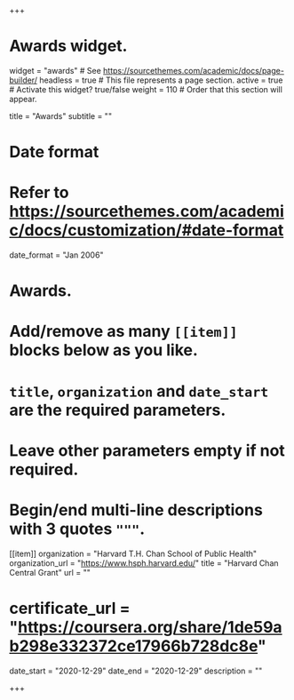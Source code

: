 +++
# Awards widget.
widget = "awards"  # See https://sourcethemes.com/academic/docs/page-builder/
headless = true  # This file represents a page section.
active = true  # Activate this widget? true/false
weight = 110  # Order that this section will appear.

title = "Awards"
subtitle = ""

# Date format
#   Refer to https://sourcethemes.com/academic/docs/customization/#date-format
date_format = "Jan 2006"

# Awards.
#   Add/remove as many `[[item]]` blocks below as you like.
#   `title`, `organization` and `date_start` are the required parameters.
#   Leave other parameters empty if not required.
#   Begin/end multi-line descriptions with 3 quotes `"""`.

[[item]]
  organization = "Harvard T.H. Chan School of Public Health"
  organization_url = "https://www.hsph.harvard.edu/"
  title = "Harvard Chan Central Grant"
  url = ""
#  certificate_url = "https://coursera.org/share/1de59ab298e332372ce17966b728dc8e"
  date_start = "2020-12-29"
  date_end = "2020-12-29"
  description = ""
  
+++

